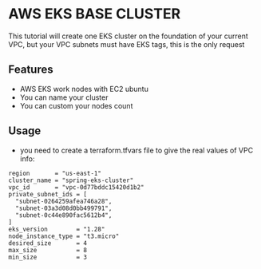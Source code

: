 # AWS EKS BASE CLUSTER

This tutorial will create one EKS cluster on the foundation of your current VPC, but your VPC subnets must have EKS tags, this is the only request

## Features

- AWS EKS work nodes with EC2 ubuntu
- You can name your cluster
- You can custom your nodes count

## Usage

- you need to create a terraform.tfvars file to give the real values of VPC info:
```hcl
region       = "us-east-1"
cluster_name = "spring-eks-cluster"
vpc_id       = "vpc-0d77bddc15420d1b2"
private_subnet_ids = [
  "subnet-0264259afea746a28",
  "subnet-03a3d08d0bb499791",
  "subnet-0c44e890fac5612b4",
]
eks_version        = "1.28"
node_instance_type = "t3.micro"
desired_size       = 4
max_size           = 8
min_size           = 3

```


